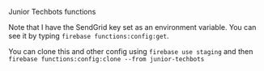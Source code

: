 Junior Techbots functions
 
Note that I have the SendGrid key set as an environment variable. You can see it by typing `firebase functions:config:get`. 

You can clone this and other config using `firebase use staging` and then `firebase functions:config:clone --from junior-techbots`